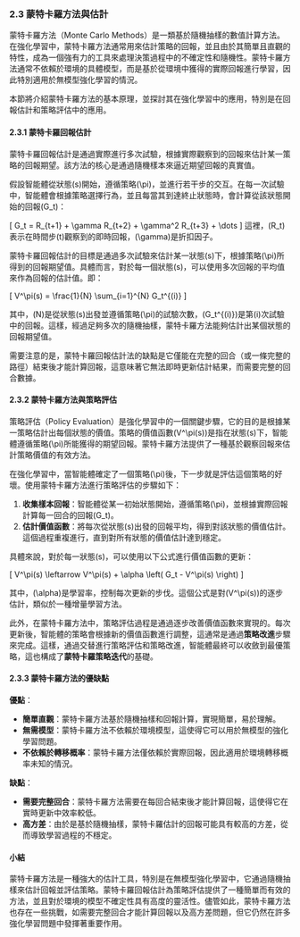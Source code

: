 ### 2.3 蒙特卡羅方法與估計

蒙特卡羅方法（Monte Carlo Methods）是一類基於隨機抽樣的數值計算方法。在強化學習中，蒙特卡羅方法通常用來估計策略的回報，並且由於其簡單且直觀的特性，成為一個強有力的工具來處理決策過程中的不確定性和隨機性。蒙特卡羅方法通常不依賴於環境的具體模型，而是基於從環境中獲得的實際回報進行學習，因此特別適用於無模型強化學習的情況。

本節將介紹蒙特卡羅方法的基本原理，並探討其在強化學習中的應用，特別是在回報估計和策略評估中的應用。

#### 2.3.1 蒙特卡羅回報估計

蒙特卡羅回報估計是通過實際進行多次試驗，根據實際觀察到的回報來估計某一策略的回報期望。該方法的核心是通過隨機樣本來逼近期望回報的真實值。

假設智能體從狀態\(s\)開始，遵循策略\(\pi\)，並進行若干步的交互。在每一次試驗中，智能體會根據策略選擇行為，並且每當其到達終止狀態時，會計算從該狀態開始的回報\(G_t\)：

\[
G_t = R_{t+1} + \gamma R_{t+2} + \gamma^2 R_{t+3} + \dots
\]
這裡，\(R_t\)表示在時間步\(t\)觀察到的即時回報，\(\gamma\)是折扣因子。

蒙特卡羅回報估計的目標是通過多次試驗來估計某一狀態\(s\)下，根據策略\(\pi\)所得到的回報期望值。具體而言，對於每一個狀態\(s\)，可以使用多次回報的平均值來作為回報的估計值。即：

\[
V^\pi(s) = \frac{1}{N} \sum_{i=1}^{N} G_t^{(i)}
\]

其中，\(N\)是從狀態\(s\)出發並遵循策略\(\pi\)的試驗次數，\(G_t^{(i)}\)是第\(i\)次試驗中的回報。這樣，經過足夠多次的隨機抽樣，蒙特卡羅方法能夠估計出某個狀態的回報期望值。

需要注意的是，蒙特卡羅回報估計法的缺點是它僅能在完整的回合（或一條完整的路徑）結束後才能計算回報，這意味著它無法即時更新估計結果，而需要完整的回合數據。

#### 2.3.2 蒙特卡羅方法與策略評估

策略評估（Policy Evaluation）是強化學習中的一個關鍵步驟，它的目的是根據某一策略估計出每個狀態的價值。策略的價值函數\(V^\pi(s)\)是指在狀態\(s\)下，智能體遵循策略\(\pi\)所能獲得的期望回報。蒙特卡羅方法提供了一種基於觀察回報來估計策略價值的有效方法。

在強化學習中，當智能體確定了一個策略\(\pi\)後，下一步就是評估這個策略的好壞。使用蒙特卡羅方法進行策略評估的步驟如下：

1. **收集樣本回報**：智能體從某一初始狀態開始，遵循策略\(\pi\)，並根據實際回報計算每一回合的回報\(G_t\)。
2. **估計價值函數**：將每次從狀態\(s\)出發的回報平均，得到對該狀態的價值估計。這個過程重複進行，直到對所有狀態的價值估計達到穩定。
   
具體來說，對於每一狀態\(s\)，可以使用以下公式進行價值函數的更新：

\[
V^\pi(s) \leftarrow V^\pi(s) + \alpha \left( G_t - V^\pi(s) \right)
\]

其中，\(\alpha\)是學習率，控制每次更新的步伐。這個公式是對\(V^\pi(s)\)的逐步估計，類似於一種增量學習方法。

此外，在蒙特卡羅方法中，策略評估過程是通過逐步改善價值函數來實現的。每次更新後，智能體的策略會根據新的價值函數進行調整，這通常是通過**策略改進**步驟來完成。這樣，通過交替進行策略評估和策略改進，智能體最終可以收斂到最優策略，這也構成了**蒙特卡羅策略迭代**的基礎。

#### 2.3.3 蒙特卡羅方法的優缺點

**優點**：
- **簡單直觀**：蒙特卡羅方法基於隨機抽樣和回報計算，實現簡單，易於理解。
- **無需模型**：蒙特卡羅方法不依賴於環境模型，這使得它可以用於無模型的強化學習問題。
- **不依賴於轉移概率**：蒙特卡羅方法僅依賴於實際回報，因此適用於環境轉移概率未知的情況。

**缺點**：
- **需要完整回合**：蒙特卡羅方法需要在每回合結束後才能計算回報，這使得它在實時更新中效率較低。
- **高方差**：由於是基於隨機抽樣，蒙特卡羅估計的回報可能具有較高的方差，從而導致學習過程的不穩定。

#### 小結

蒙特卡羅方法是一種強大的估計工具，特別是在無模型強化學習中，它通過隨機抽樣來估計回報並評估策略。蒙特卡羅回報估計為策略評估提供了一種簡單而有效的方法，並且對於環境的模型不確定性具有高度的靈活性。儘管如此，蒙特卡羅方法也存在一些挑戰，如需要完整回合才能計算回報以及高方差問題，但它仍然在許多強化學習問題中發揮著重要作用。
